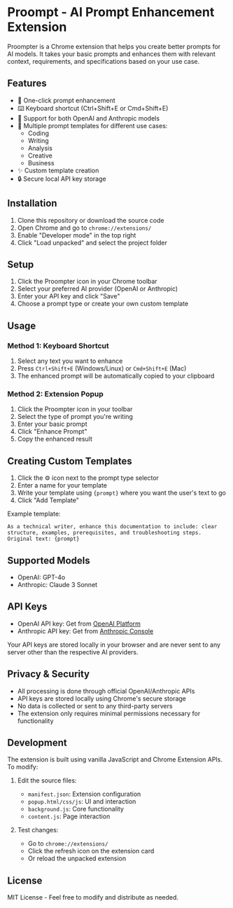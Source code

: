 # Proompt - AI Prompt Enhancement Extension

Proompter is a Chrome extension that helps you create better prompts for AI models. It takes your basic prompts and enhances them with relevant context, requirements, and specifications based on your use case.

## Features

- 🚀 One-click prompt enhancement
- ⌨️ Keyboard shortcut (Ctrl+Shift+E or Cmd+Shift+E)
- 🔄 Support for both OpenAI and Anthropic models
- 📝 Multiple prompt templates for different use cases:
  - Coding
  - Writing
  - Analysis
  - Creative
  - Business
- ✨ Custom template creation
- 🔒 Secure local API key storage

## Installation

1. Clone this repository or download the source code
2. Open Chrome and go to `chrome://extensions/`
3. Enable "Developer mode" in the top right
4. Click "Load unpacked" and select the project folder

## Setup

1. Click the Proompter icon in your Chrome toolbar
2. Select your preferred AI provider (OpenAI or Anthropic)
3. Enter your API key and click "Save"
4. Choose a prompt type or create your own custom template

## Usage

### Method 1: Keyboard Shortcut
1. Select any text you want to enhance
2. Press `Ctrl+Shift+E` (Windows/Linux) or `Cmd+Shift+E` (Mac)
3. The enhanced prompt will be automatically copied to your clipboard

### Method 2: Extension Popup
1. Click the Proompter icon in your toolbar
2. Select the type of prompt you're writing
3. Enter your basic prompt
4. Click "Enhance Prompt"
5. Copy the enhanced result

## Creating Custom Templates

1. Click the ⚙️ icon next to the prompt type selector
2. Enter a name for your template
3. Write your template using `{prompt}` where you want the user's text to go
4. Click "Add Template"

Example template:
```
As a technical writer, enhance this documentation to include: clear structure, examples, prerequisites, and troubleshooting steps. Original text: {prompt}
```

## Supported Models

- OpenAI: GPT-4o
- Anthropic: Claude 3 Sonnet

## API Keys

- OpenAI API key: Get from [OpenAI Platform](https://platform.openai.com/api-keys)
- Anthropic API key: Get from [Anthropic Console](https://console.anthropic.com/)

Your API keys are stored locally in your browser and are never sent to any server other than the respective AI providers.

## Privacy & Security

- All processing is done through official OpenAI/Anthropic APIs
- API keys are stored locally using Chrome's secure storage
- No data is collected or sent to any third-party servers
- The extension only requires minimal permissions necessary for functionality

## Development

The extension is built using vanilla JavaScript and Chrome Extension APIs. To modify:

1. Edit the source files:
   - `manifest.json`: Extension configuration
   - `popup.html/css/js`: UI and interaction
   - `background.js`: Core functionality
   - `content.js`: Page interaction

2. Test changes:
   - Go to `chrome://extensions/`
   - Click the refresh icon on the extension card
   - Or reload the unpacked extension

## License

MIT License - Feel free to modify and distribute as needed. 
